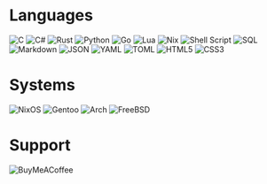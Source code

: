 # Languages
![C](https://img.shields.io/badge/c-%2300599C.svg?style=for-the-badge&logo=c&logoColor=white) ![C#](https://img.shields.io/badge/c%23-%23239120.svg?style=for-the-badge&logo=csharp&logoColor=white) ![Rust](https://img.shields.io/badge/rust-DC3516.svg?style=for-the-badge&logo=rust&logoColor=white) ![Python](https://img.shields.io/badge/python-3670A0?style=for-the-badge&logo=python&logoColor=white) ![Go](https://img.shields.io/badge/go-%2300ADD8.svg?style=for-the-badge&logo=go&logoColor=white) ![Lua](https://img.shields.io/badge/lua-%232C2D72.svg?style=for-the-badge&logo=lua&logoColor=white) ![Nix](https://img.shields.io/badge/NIX-5277C3.svg?style=for-the-badge&logo=NixOS&logoColor=white) ![Shell Script](https://img.shields.io/badge/shell-%23121011.svg?style=for-the-badge&logo=gnu-bash&logoColor=white) ![SQL](https://img.shields.io/badge/SQL-003B57.svg?style=for-the-badge&logo=sqlite&logoColor=white) ![Markdown](https://img.shields.io/badge/markdown-%23000000.svg?style=for-the-badge&logo=markdown&logoColor=white) ![JSON](https://img.shields.io/badge/JSON-000000.svg?style=for-the-badge&logo=JSON&logoColor=white) ![YAML](https://img.shields.io/badge/YAML-CB171E.svg?style=for-the-badge&logo=YAML&logoColor=white) ![TOML](https://img.shields.io/badge/TOML-9C4121.svg?style=for-the-badge&logo=TOML&logoColor=white) ![HTML5](https://img.shields.io/badge/HTML5-E34F26.svg?style=for-the-badge&logo=HTML5&logoColor=white) ![CSS3](https://img.shields.io/badge/CSS3-1572B6.svg?style=for-the-badge&logo=CSS3&logoColor=white)
# Systems
![NixOS](https://img.shields.io/badge/NIXOS-5277C3.svg?style=for-the-badge&logo=NixOS&logoColor=white) ![Gentoo](https://img.shields.io/badge/Gentoo-54487A?style=for-the-badge&logo=gentoo&logoColor=white) ![Arch](https://img.shields.io/badge/Arch%20Linux-1793D1?logo=arch-linux&logoColor=fff&style=for-the-badge) ![FreeBSD](https://img.shields.io/badge/-FreeBSD-%23870000?style=for-the-badge&logo=freebsd&logoColor=white)
# Support
![BuyMeACoffee](https://img.shields.io/badge/Buy%20Me%20a%20Coffee-ffdd00?style=for-the-badge&logo=buy-me-a-coffee&logoColor=black)
